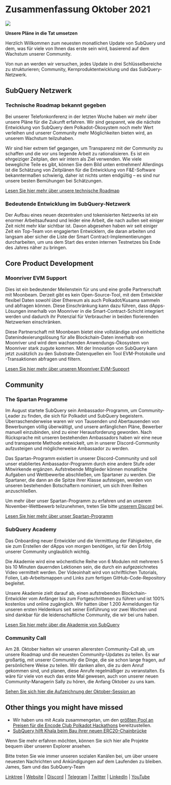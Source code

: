 # Zusammenfassung Oktober 2021

![](https://miro.medium.com/max/1400/1*Yf3LOc6onAZ-XRQLPyxAmQ.png)

**Unsere Pläne in die Tat umsetzen**

Herzlich Willkommen zum neuesten monatlichen Update von SubQuery und dem, was für viele von Ihnen das erste sein wird, basierend auf dem Wachstum unserer Community.

Von nun an werden wir versuchen, jedes Update in drei Schlüsselbereiche zu strukturieren; Community, Kernproduktentwicklung und das SubQuery-Netzwerk.

## SubQuery Netzwerk

### Technische Roadmap bekannt gegeben

Bei unserer Telefonkonferenz in der letzten Woche haben wir mehr über unsere Pläne für die Zukunft erfahren. Wir sind gespannt, wie die nächste Entwicklung von SubQuery dem Polkadot-Ökosystem noch mehr Wert verleihen und unserer Community mehr Möglichkeiten bieten wird, an unserem Wachstum teilzuhaben.

Wir sind hier extrem tief gegangen, um Transparenz mit der Community zu schaffen und die vor uns liegende Arbeit zu rationalisieren. Es ist ein ehrgeiziger Zeitplan, den wir intern als Ziel verwenden. Wie viele bewegliche Teile es gibt, können Sie dem Bild unten entnehmen! Allerdings ist die Schätzung von Zeitplänen für die Entwicklung von F&E-Software bekanntermaßen schwierig, daher ist nichts unten endgültig – es sind nur unsere besten Bemühungen bei Schätzungen.

[Lesen Sie hier mehr über unsere technische Roadmap](../blogs/20211029-roadmap-october.md)

### Bedeutende Entwicklung im SubQuery-Netzwerk

Der Aufbau eines neuen dezentralen und tokenisierten Netzwerks ist ein enormer Arbeitsaufwand und leider eine Arbeit, die nach außen seit einiger Zeit nicht mehr klar sichtbar ist. Davon abgesehen haben wir seit einiger Zeit ein Top-Team von engagierten Entwicklern, die daran arbeiten und langsam aber sicher die Liste der Smart Contract-Implementierungen durcharbeiten, um uns dem Start des ersten internen Testnetzes bis Ende des Jahres näher zu bringen.

## Core Product Development

### Moonriver EVM Support

Dies ist ein bedeutender Meilenstein für uns und eine große Partnerschaft mit Moonbeam. Derzeit gibt es kein Open-Source-Tool, mit dem Entwickler flexibel Daten sowohl über Ethereum als auch Polkadot/Kusama sammeln und abfragen können. Diese Einschränkung kann dazu führen, dass dApps-Lösungen innerhalb von Moonriver in die Smart-Contract-Schicht integriert werden und dadurch ihr Potenzial für Verbraucher in beiden florierenden Netzwerken einschränken.

Diese Partnerschaft mit Moonbeam bietet eine vollständige und einheitliche Datenindexierungslösung für alle Blockchain-Daten innerhalb von Moonriver und wird dem wachsenden Anwendungs-Ökosystem von Moonriver stark zugute kommen. Mit der Innovation von SubQuery kann jetzt zusätzlich zu den Substrate-Datenquellen ein Tool EVM-Protokolle und -Transaktionen abfragen und filtern.

[Lesen Sie hier mehr über unseren Moonriver EVM-Support](../customer_announcements/20211028-moonbeam-evm.md)

## Community

### The Spartan Programme

Im August startete SubQuery sein Ambassador-Programm, um Community-Leader zu finden, die sich für Polkadot und SubQuery begeistern. Überraschenderweise waren wir von Tausenden und Abertausenden von Bewerbungen völlig überwältigt, und unsere anfänglichen Pläne, Bewerber manuell einzubinden, sind zu einer Herausforderung geworden. Nach Rücksprache mit unseren bestehenden Ambassadors haben wir eine neue und transparente Methode entwickelt, um in unserer Discord-Community aufzusteigen und möglicherweise Ambassador zu werden.

Das Spartan-Programm existiert in unserer Discord-Community und soll unser etabliertes Ambassador-Programm durch eine andere Stufe oder Mitwirkende ergänzen. Aufstrebende Mitglieder können monatliche Aufgaben und Wettbewerbe abschließen, um Spartaner zu werden. Die Spartaner, die dann an die Spitze ihrer Klasse aufsteigen, werden von unseren bestehenden Botschaftern nominiert, um sich ihren Reihen anzuschließen.

Um mehr über unser Spartan-Programm zu erfahren und an unserem November-Wettbewerb teilzunehmen, treten Sie bitte [unserem Discord](https://discord.com/invite/subquery) bei.

[Lesen Sie hier mehr über unser Spartan-Programm](../blogs/20211101-spartan-programme.md)

### SubQuery Academy

Das Onboarding neuer Entwickler und die Vermittlung der Fähigkeiten, die sie zum Erstellen der dApps von morgen benötigen, ist für den Erfolg unserer Community unglaublich wichtig.

Die Akademie wird eine wöchentliche Reihe von 6 Modulen mit mehreren 5 bis 10 Minuten dauernden Lektionen sein, die durch ein aufgezeichnetes Video vermittelt werden. Der Videoinhalt wird von schriftlichen Tutorials, Folien, Lab-Arbeitsmappen und Links zum fertigen GitHub-Code-Repository begleitet.

Unsere Akademie zielt darauf ab, einen aufstrebenden Blockchain-Entwickler vom Anfänger bis zum Fortgeschrittenen zu führen und ist 100% kostenlos und online zugänglich. Wir hatten über 1.200 Anmeldungen für unseren ersten Heldenkurs seit seiner Einführung vor zwei Wochen und sind dankbar für die leidenschaftliche Community, die wir bei uns haben.

[Lesen Sie hier mehr über die Akademie von SubQuery ](../blogs/20211018-subquery-launches-the-subquery-academy.md)

### Community Call

Am 28. Oktober hielten wir unseren allerersten Community-Call ab, um unsere Roadmap und die neuesten Community-Updates zu teilen. Es war großartig, mit unserer Community die Dinge, die sie schon lange fragen, auf persönlichere Weise zu teilen. Wir danken allen, die zu dem Anruf gekommen sind, und planen, diese Anrufe regelmäßiger zu veranstalten. Es wäre für viele von euch das erste Mal gewesen, auch von unserer neuen Community-Managerin Sally zu hören, die Anfang Oktober zu uns kam.

[Sehen Sie sich hier die Aufzeichnung der Oktober-Session an](https://www.crowdcast.io/e/subquery-sessions-october)

## Other things you might have missed

- Wir haben uns mit Acala zusammengetan, um den [größten Pool an Preisen für die Encode Club Polkadot Hackathons](https://medium.com/encode-club/polkadot-hack-challenges-7cfeba1a4c0e) bereitzustellen.
- [SubQuery hilft Khala beim Bau ihrer neuen ERC20-Chainbrücke](../customer_announcements/20211021-khala.md)

Wenn Sie mehr erfahren möchten, können Sie sich hier alle Projekte bequem über unseren Explorer ansehen.

Bitte treten Sie wie immer unseren sozialen Kanälen bei, um über unsere neuesten Nachrichten und Ankündigungen auf dem Laufenden zu bleiben. James, Sam und das SubQuery-Team

[Linktree](https://linktr.ee/subquerynetwork) | [Website](https://subquery.network/) | [Discord](https://discord.com/invite/78zg8aBSMG) | [Telegram](https://t.me/subquerynetwork) | [Twitter](https://twitter.com/subquerynetwork) | [LinkedIn](https://www.linkedin.com/company/subquery) | [YouTube](https://www.youtube.com/channel/UCi1a6NUUjegcLHDFLr7CqLw)

